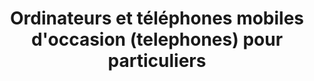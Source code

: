 ---
title: "Ordinateurs et téléphones mobiles d'occasion (telephones) pour particuliers"
url: /le-pin/ordinateurs-et-telephones-mobiles-doccasion-telephones-pour-particuliers/
shop: ordinateur
---